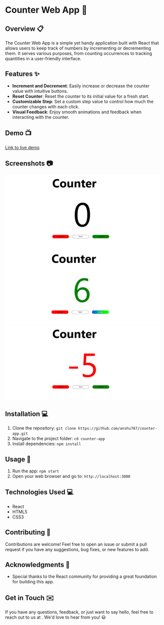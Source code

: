 # Counter Web App :1234:



## Overview :clipboard:

The Counter Web App is a simple yet handy application built with React that allows users to keep track of numbers by incrementing or decrementing them. It serves various purposes, from counting occurrences to tracking quantities in a user-friendly interface.

## Features :sparkles:

- **Increment and Decrement**: Easily increase or decrease the counter value with intuitive buttons.
- **Reset Counter**: Reset the counter to its initial value for a fresh start.
- **Customizable Step**: Set a custom step value to control how much the counter changes with each click.
- **Visual Feedback**: Enjoy smooth animations and feedback when interacting with the counter.

## Demo :tv:

[Link to live demo](https://dapper-brigadeiros-611117.netlify.app/)

## Screenshots :camera:

![Screenshot 1](https://github.com/anshu787/Counter/blob/main/ss/coun.png)
![Screenshot 2](https://github.com/anshu787/Counter/blob/main/ss/cot.png)
![Screenshot 2](https://github.com/anshu787/Counter/blob/main/ss/COUNT.png)

## Installation :computer:

1. Clone the repository: `git clone https://github.com/anshu787/counter-app.git`
2. Navigate to the project folder: `cd counter-app`
3. Install dependencies: `npm install`

## Usage :rocket:

1. Run the app: `npm start`
2. Open your web browser and go to: `http://localhost:3000`

## Technologies Used :computer:

- React
- HTML5
- CSS3

## Contributing :raised_hands:

Contributions are welcome! Feel free to open an issue or submit a pull request if you have any suggestions, bug fixes, or new features to add.


## Acknowledgments :clap:

- Special thanks to the React community for providing a great foundation for building this app.

## Get in Touch :envelope:

If you have any questions, feedback, or just want to say hello, feel free to reach out to us at . We'd love to hear from you! :smiley:
